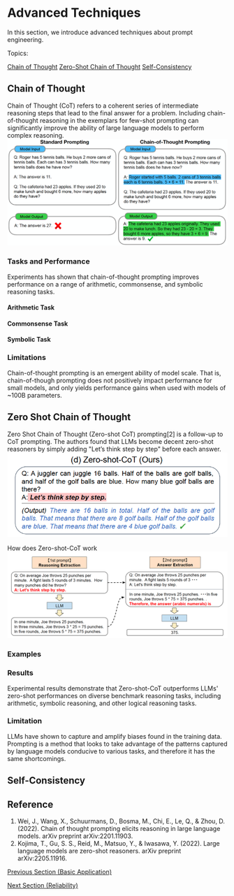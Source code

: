 # Advanced Techniques

In this section, we introduce advanced techniques about prompt engineering.

Topics:

[Chain of Thought](#Chain-of-Thought)
[Zero-Shot Chain of Thought](#Zero-Shot-Chain-of-Thought)
[Self-Consistency](#Self-Consistency)

## Chain of Thought

Chain of Thought (CoT) refers to a coherent series of intermediate reasoning steps that lead to the final answer for a problem. Including chain-of-thought reasoning in the exemplars for few-shot prompting can significantly improve the ability of large language models to perform complex reasoning.
![](../img/CoT.png)

### Tasks and Performance

Experiments has shown that chain-of-thought prompting improves performance on a range of arithmetic, commonsense, and symbolic reasoning tasks.

#### Arithmetic Task

#### Commonsense Task

#### Symbolic Task

### Limitations

Chain-of-thought prompting is an emergent ability of model scale. That is, chain-of-though prompting does not positively impact performance for small models, and only yields performance gains when used with models of ~100B parameters.

## Zero Shot Chain of Thought

Zero Shot Chain of Thought (Zero-shot CoT) prompting[2] is a follow-up to CoT prompting. The authors found that LLMs become decent zero-shot reasoners by simply adding "Let’s think step by step" before each answer.
![](../img/zero-shot-cot.png)

How does Zero-shot-CoT work
![](../img/how-zero-shot-cot-work.png)

### Examples

### Results
Experimental results demonstrate that Zero-shot-CoT outperforms LLMs' zero-shot performances on diverse benchmark reasoning tasks, including arithmetic, symbolic reasoning, and other logical reasoning tasks.

### Limitation
LLMs have shown to capture and amplify biases found in the training data. Prompting is a method that looks to take advantage of the patterns captured by language models conducive to various tasks, and therefore it has the same shortcomings.

## Self-Consistency

## Reference
1. Wei, J., Wang, X., Schuurmans, D., Bosma, M., Chi, E., Le, Q., & Zhou, D. (2022). Chain of thought prompting elicits reasoning in large language models. arXiv preprint arXiv:2201.11903.
2. Kojima, T., Gu, S. S., Reid, M., Matsuo, Y., & Iwasawa, Y. (2022). Large language models are zero-shot reasoners. arXiv preprint arXiv:2205.11916.

[Previous Section (Basic Application)](prompting-basic-applications.md)

[Next Section (Reliability)](prompting-reliability.md)
